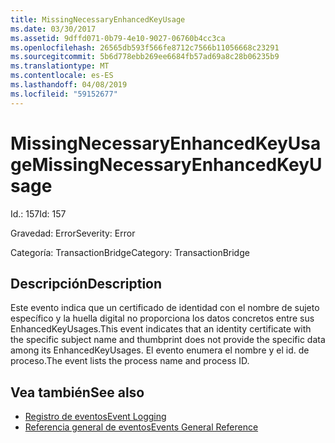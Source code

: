 ```yaml
---
title: MissingNecessaryEnhancedKeyUsage
ms.date: 03/30/2017
ms.assetid: 9dffd071-0b79-4e10-9027-06760b4cc3ca
ms.openlocfilehash: 26565db593f566fe8712c7566b11056668c23291
ms.sourcegitcommit: 5b6d778ebb269ee6684fb57ad69a8c28b06235b9
ms.translationtype: MT
ms.contentlocale: es-ES
ms.lasthandoff: 04/08/2019
ms.locfileid: "59152677"
---
```

# <a name="missingnecessaryenhancedkeyusage"></a><span data-ttu-id="6a468-102">MissingNecessaryEnhancedKeyUsage</span><span class="sxs-lookup"><span data-stu-id="6a468-102">MissingNecessaryEnhancedKeyUsage</span></span>
<span data-ttu-id="6a468-103">Id.: 157</span><span class="sxs-lookup"><span data-stu-id="6a468-103">Id: 157</span></span>  
  
 <span data-ttu-id="6a468-104">Gravedad: Error</span><span class="sxs-lookup"><span data-stu-id="6a468-104">Severity: Error</span></span>  
  
 <span data-ttu-id="6a468-105">Categoría: TransactionBridge</span><span class="sxs-lookup"><span data-stu-id="6a468-105">Category: TransactionBridge</span></span>  
  
## <a name="description"></a><span data-ttu-id="6a468-106">Descripción</span><span class="sxs-lookup"><span data-stu-id="6a468-106">Description</span></span>  
 <span data-ttu-id="6a468-107">Este evento indica que un certificado de identidad con el nombre de sujeto específico y la huella digital no proporciona los datos concretos entre sus EnhancedKeyUsages.</span><span class="sxs-lookup"><span data-stu-id="6a468-107">This event indicates that an identity certificate with the specific subject name and thumbprint does not provide the specific data among its EnhancedKeyUsages.</span></span> <span data-ttu-id="6a468-108">El evento enumera el nombre y el id. de proceso.</span><span class="sxs-lookup"><span data-stu-id="6a468-108">The event lists the process name and process ID.</span></span>  
  
## <a name="see-also"></a><span data-ttu-id="6a468-109">Vea también</span><span class="sxs-lookup"><span data-stu-id="6a468-109">See also</span></span>

- [<span data-ttu-id="6a468-110">Registro de eventos</span><span class="sxs-lookup"><span data-stu-id="6a468-110">Event Logging</span></span>](../../../../../docs/framework/wcf/diagnostics/event-logging/index.md)
- [<span data-ttu-id="6a468-111">Referencia general de eventos</span><span class="sxs-lookup"><span data-stu-id="6a468-111">Events General Reference</span></span>](../../../../../docs/framework/wcf/diagnostics/event-logging/events-general-reference.md)
